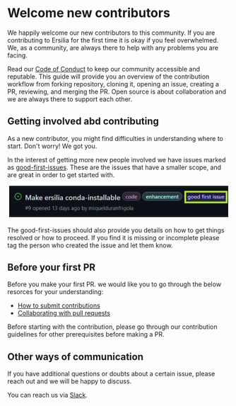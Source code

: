 
# Welcome new contributors
We happily welcome our new contributors to this community. If you are contributing to Ersilia for the first time it is okay if you feel overwhelmed. We, as a community, are always there to help with any problems you are facing.

Read our [Code of Conduct](https://github.com/ersilia-os/ersilia/blob/master/NEW_CONTRIBUTORS.md) to keep our community accessible and reputable. This guide will provide you an overview of the contribution workflow from forking repository, cloning it, opening an issue, creating a PR, reviewing, and merging the PR. Open source is about collaboration and we are always there to support each other.

## Getting involved abd contributing
As a new contributor, you might find difficulties in understanding where to start. Don't worry! We got you.

In the interest of getting more new people involved we have issues marked as [good-first-issues](https://github.com/ersilia-os/ersilia/labels/good%20first%20issue). These are the issues that have a smaller scope, and are great in order to get started with.

<img src ="assets\good first issue.png" alt="">

The good-first-issues should also provide you details on how to get things resolved or how to proceed. If you find it is missing or incomplete please tag the person who created the issue and let them know.

## Before your first PR
Before you make your first PR. we would like you to go through the below resorces for your understanding:
- [How to submit contributions](https://opensource.guide/how-to-contribute/#how-to-submit-a-contribution)
- [Collaborating with pull requests](https://docs.github.com/en/pull-requests/collaborating-with-pull-requests)

Before starting with the contribution, please go through our contribution guidelines for other prerequisites before making a PR.

## Other ways of communication
If you have additional questions or doubts about a certain issue, please reach out and we will be happy to discuss.

You can reach us via [Slack](https://app.slack.com/client/T038M82LJES/C038TTEGPD0).


